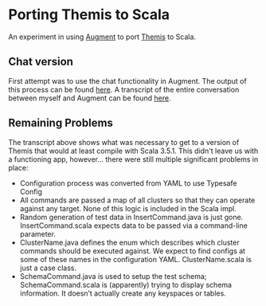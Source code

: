 # Porting Themis to Scala

An experiment in using [Augment](https://www.augmentcode.com/) to port [Themis](https://github.com/absurdfarce/themis) to Scala.

## Chat version
First attempt was to use the chat functionality in Augment.  The output of this process can be found [here](chat).  A transcript of the entire conversation between myself and Augment can be found [here](https://absurdfarce.github.io/themis-scala/transcript/chat/themis-scala.html).

## Remaining Problems
The transcript above shows what was necessary to get to a version of Themis that would at least compile with Scala 3.5.1.  This didn't leave us with a functioning app, however... there were still multiple significant problems in place:

* Configuration process was converted from YAML to use Typesafe Config
* All commands are passed a map of all clusters so that they can operate against any target.  None of this logic is included in the Scala impl.
* Random generation of test data in InsertCommand.java is just gone.  InsertCommand.scala expects data to be passed via a command-line parameter.
* ClusterName.java defines the enum which describes which cluster commands should be executed against.  We expect to find configs at some of these names in the configuration YAML.  ClusterName.scala is just a case class.
* SchemaCommand.java is used to setup the test schema; SchemaCommand.scala is (apparently) trying to display schema information.  It doesn’t actually create any keyspaces or tables.
